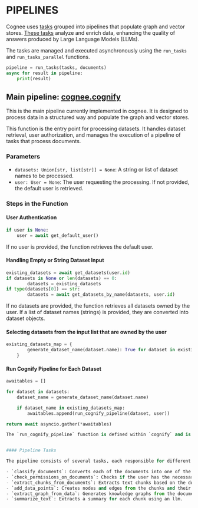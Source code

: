 # PIPELINES

Cognee uses [tasks](https://github.com/topoteretes/cognee/blob/main/cognee/modules/pipelines/tasks/Task.py) grouped into pipelines that populate graph and vector stores. [These tasks](https://github.com/topoteretes/cognee/tree/main/cognee/tasks) analyze and enrich data, enhancing the quality of answers produced by Large Language Models (LLMs). 

The tasks are managed and executed asynchronously using the `run_tasks` and `run_tasks_parallel` functions.

```python
pipeline = run_tasks(tasks, documents)
async for result in pipeline:
    print(result)
```

## Main pipeline: [cognee.cognify](https://github.com/topoteretes/cognee/blob/168cb5d1bf1964b5b0c645b2f3d8638d84554fda/cognee/api/v1/cognify/cognify_v2.py#L38)

This is the main pipeline currently implemented in cognee. It is designed to process data in a structured way and populate the graph and vector stores.


This function is the entry point for processing datasets. It handles dataset retrieval, user authorization, and manages the execution of a pipeline of tasks that process documents.

### Parameters

- `datasets: Union[str, list[str]] = None`: A string or list of dataset names to be processed.
- `user: User = None`: The user requesting the processing. If not provided, the default user is retrieved.

### Steps in the Function

#### User Authentication

```python
if user is None:
    user = await get_default_user()
```

If no user is provided, the function retrieves the default user.

#### Handling Empty or String Dataset Input

```python
existing_datasets = await get_datasets(user.id)
if datasets is None or len(datasets) == 0:
        datasets = existing_datasets
if type(datasets[0]) == str:
        datasets = await get_datasets_by_name(datasets, user.id)
```

If no datasets are provided, the function retrieves all datasets owned by the user. If a list of dataset names (strings) is provided, they are converted into dataset objects.

#### Selecting datasets from the input list that are owned by the user

```python
existing_datasets_map = {
        generate_dataset_name(dataset.name): True for dataset in existing_datasets
    }
```

#### Run Cognify Pipeline for Each Dataset

```python
awaitables = []

for dataset in datasets:
    dataset_name = generate_dataset_name(dataset.name)

    if dataset_name in existing_datasets_map:
        awaitables.append(run_cognify_pipeline(dataset, user))

return await asyncio.gather(*awaitables)

The `run_cognify_pipeline` function is defined within `cognify` and is responsible for processing a single dataset. This is where most of the heavy lifting occurs. The function processes multiple datasets concurrently using `asyncio.gather`.


#### Pipeline Tasks

The pipeline consists of several tasks, each responsible for different parts of the processing:

- `classify_documents`: Converts each of the documents into one of the specific Document types: PdfDocument, AudioDocument, ImageDocument or TextDocument
- `check_permissions_on_documents`: Checks if the user has the necessary permissions to access the documents. In this case, it checks for "write" permission.
- `extract_chunks_from_documents`: Extracts text chunks based on the document type.
- `add_data_points`: Creates nodes and edges from the chunks and their properties. Adds them to the graph engine.
- `extract_graph_from_data`: Generates knowledge graphs from the document chunks.
- `summarize_text`: Extracts a summary for each chunk using an llm.
